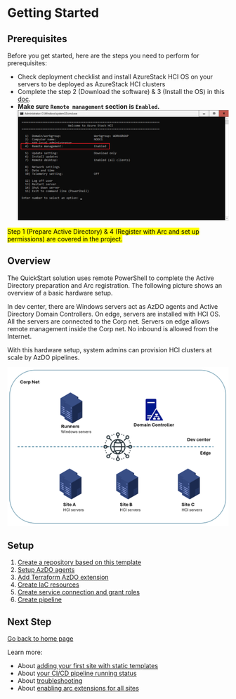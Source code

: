 # Getting Started

## Prerequisites

Before you get started, here are the steps you need to perform for prerequisites:

- Check deployment checklist and install AzureStack HCI OS on your servers to be deployed as AzureStack HCI clusters
- Complete the step 2 (Download the software) & 3 (Install the OS) in this [doc](https://learn.microsoft.com/en-us/azure-stack/hci/deploy/download-azure-stack-hci-23h2-software).
- **Make sure `Remote management` section is `Enabled`.**
![Remote management](./img/remoteManagement.png)

<mark>Step 1 (Prepare Active Directory) & 4 (Register with Arc and set up permissions) are covered in the project.</mark>

## Overview

The QuickStart solution uses remote PowerShell to complete the Active Directory preparation and Arc registration. The following picture shows an overview of a basic hardware setup.

In dev center, there are Windows servers act as AzDO agents and Active Directory Domain Controllers. On edge, servers are installed with HCI OS. All the servers are connected to the Corp net. Servers on edge allows remote management inside the Corp net. No inbound is allowed from the Internet.

With this hardware setup, system admins can provision HCI clusters at scale by AzDO pipelines.

![topology](./img/topology.png)

## Setup

1. [Create a repository based on this template](./Create-Repository.md)
2. [Setup AzDO agents](./Setup-Agents.md)
3. [Add Terraform AzDO extension](./Add-Terraform-Extension.md)
4. [Create IaC resources](./Create-IaC-Resources.md)
5. [Create service connection and grant roles](./Create-Service-Connection.md)
6. [Create pipeline](./Create-Pipeline.md)

## Next Step

[Go back to home page](../README.md)

Learn more:

- About [adding your first site with static templates](./Add-The-First-Site.md)
- About [your CI/CD pipeline running status](./View-pipeline.md)
- About [troubleshooting](./TroubleShooting.md)
- About [enabling arc extensions for all sites](../README.md#enable-opt-in-features-for-all-sites)